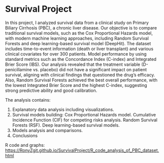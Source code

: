 # Survival Project

In this project, I analyzed survival data from a clinical study on Primary Biliary Cirrhosis (PBC), a chronic liver disease. Our objective is to compare traditional survival models, such as the Cox Proportional Hazards model, with modern machine learning approaches, including Random Survival Forests and deep learning-based survival model (DeepHit). The dataset includes time-to-event information (death or liver transplant) and various clinical covariates for over 300 patients. Model performance by using standard metrics such as the Concordance Index (C-index) and Integrated Brier Score (IBS). 
Our analysis revealed that the treatment variable (D-penicillamine vs. placebo) did not have a significant impact on patient survival, aligning with clinical findings that questioned the drug’s efficacy. Also, Random Survival Forests achieved the best overall performance, with the lowest Integrated Brier Score and the highest C-index, suggesting strong predictive ability and good calibration.

The analysis contains:
1. Explanatory data analysis including visualizations.
2. Survival models building:
  Cox Proportional Hazards model.
  Cumulative Incidence Function (CIF) for competing risks analysis.
  Random Survival Forests (RSF).
  Deep learning-based survival models.
3. Models analysis and comparisons.
4. Conclusions

R code and graphs:
https://RonyZgit.github.io/SurvivalProject/R_code_analysis_of_PBC_dataset.html
